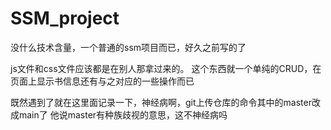 # SSM_project
没什么技术含量，一个普通的ssm项目而已，好久之前写的了

js文件和css文件应该都是在别人那拿过来的。
这个东西就一个单纯的CRUD，在页面上显示书信息还有与之对应的一些操作而已



既然遇到了就在这里面记录一下，神经病啊，git上传仓库的命令其中的master改成main了   他说master有种族歧视的意思，这不神经病吗
